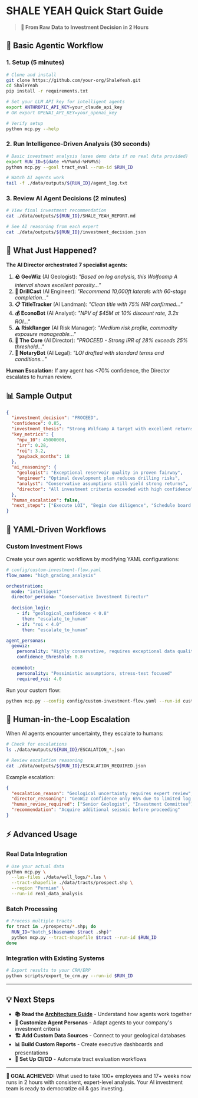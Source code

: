 # SHALE YEAH Quick Start Guide

> **🎯 From Raw Data to Investment Decision in 2 Hours**

## 🚀 Basic Agentic Workflow

### 1. Setup (5 minutes)

```bash
# Clone and install
git clone https://github.com/your-org/ShaleYeah.git
cd ShaleYeah
pip install -r requirements.txt

# Set your LLM API key for intelligent agents
export ANTHROPIC_API_KEY=your_claude_api_key
# OR export OPENAI_API_KEY=your_openai_key

# Verify setup
python mcp.py --help
```

### 2. Run Intelligence-Driven Analysis (30 seconds)

```bash
# Basic investment analysis (uses demo data if no real data provided)
export RUN_ID=$(date +%Y%m%d-%H%M%S)
python mcp.py --goal tract_eval --run-id $RUN_ID

# Watch AI agents work
tail -f ./data/outputs/${RUN_ID}/agent_log.txt
```

### 3. Review AI Agent Decisions (2 minutes)

```bash
# View final investment recommendation
cat ./data/outputs/${RUN_ID}/SHALE_YEAH_REPORT.md

# See AI reasoning from each expert
cat ./data/outputs/${RUN_ID}/investment_decision.json
```

## 🧠 What Just Happened?

**The AI Director orchestrated 7 specialist agents:**

1. **🪨 GeoWiz** (AI Geologist): *"Based on log analysis, this Wolfcamp A interval shows excellent porosity..."*
2. **🔧 DrillCast** (AI Engineer): *"Recommend 10,000ft laterals with 60-stage completion..."*
3. **📋 TitleTracker** (AI Landman): *"Clean title with 75% NRI confirmed..."*
4. **💰 EconoBot** (AI Analyst): *"NPV of $45M at 10% discount rate, 3.2x ROI..."*
5. **⚠️ RiskRanger** (AI Risk Manager): *"Medium risk profile, commodity exposure manageable..."*
6. **🎯 The Core** (AI Director): *"PROCEED - Strong IRR of 28% exceeds 25% threshold..."*
7. **📑 NotaryBot** (AI Legal): *"LOI drafted with standard terms and conditions..."*

**Human Escalation:** If any agent has <70% confidence, the Director escalates to human review.

## 📊 Sample Output

```json
{
  "investment_decision": "PROCEED",
  "confidence": 0.85,
  "investment_thesis": "Strong Wolfcamp A target with excellent returns",
  "key_metrics": {
    "npv_10": 45000000,
    "irr": 0.28,
    "roi": 3.2,
    "payback_months": 18
  },
  "ai_reasoning": {
    "geologist": "Exceptional reservoir quality in proven fairway",
    "engineer": "Optimal development plan reduces drilling risks", 
    "analyst": "Conservative assumptions still yield strong returns",
    "director": "All investment criteria exceeded with high confidence"
  },
  "human_escalation": false,
  "next_steps": ["Execute LOI", "Begin due diligence", "Schedule board presentation"]
}
```

## 🔄 YAML-Driven Workflows

### Custom Investment Flows

Create your own agentic workflows by modifying YAML configurations:

```yaml
# config/custom-investment-flow.yaml
flow_name: "high_grading_analysis"

orchestration:
  mode: "intelligent"
  director_persona: "Conservative Investment Director"
  
  decision_logic:
    - if: "geological_confidence < 0.8"
      then: "escalate_to_human"
    - if: "roi < 4.0" 
      then: "escalate_to_human"

agent_personas:
  geowiz:
    personality: "Highly conservative, requires exceptional data quality"
    confidence_threshold: 0.8
  
  econobot:
    personality: "Pessimistic assumptions, stress-test focused"
    required_roi: 4.0
```

Run your custom flow:

```bash
python mcp.py --config config/custom-investment-flow.yaml --run-id custom_analysis
```

## 🚨 Human-in-the-Loop Escalation

When AI agents encounter uncertainty, they escalate to humans:

```bash
# Check for escalations
ls ./data/outputs/${RUN_ID}/ESCALATION_*.json

# Review escalation reasoning
cat ./data/outputs/${RUN_ID}/ESCALATION_REQUIRED.json
```

Example escalation:
```json
{
  "escalation_reason": "Geological uncertainty requires expert review",
  "director_reasoning": "GeoWiz confidence only 65% due to limited log data",
  "human_review_required": ["Senior Geologist", "Investment Committee"],
  "recommendation": "Acquire additional seismic before proceeding"
}
```

## ⚡ Advanced Usage

### Real Data Integration

```bash
# Use your actual data
python mcp.py \
  --las-files ./data/well_logs/*.las \
  --tract-shapefile ./data/tracts/prospect.shp \
  --region "Permian" \
  --run-id real_data_analysis
```

### Batch Processing

```bash
# Process multiple tracts
for tract in ./prospects/*.shp; do
  RUN_ID="batch_$(basename $tract .shp)"
  python mcp.py --tract-shapefile $tract --run-id $RUN_ID
done
```

### Integration with Existing Systems

```bash
# Export results to your CRM/ERP
python scripts/export_to_crm.py --run-id $RUN_ID
```

---

## 💡 Next Steps

- **📚 Read the [Architecture Guide](docs/architecture.md)** - Understand how agents work together
- **🔧 Customize Agent Personas** - Adapt agents to your company's investment criteria  
- **🏗️ Add Custom Data Sources** - Connect to your geological databases
- **📊 Build Custom Reports** - Create executive dashboards and presentations
- **🔄 Set Up CI/CD** - Automate tract evaluation workflows

---

**🎯 GOAL ACHIEVED:** What used to take 100+ employees and 17+ weeks now runs in 2 hours with consistent, expert-level analysis. Your AI investment team is ready to democratize oil & gas investing.